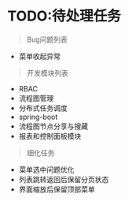 # TODO:待处理任务

> Bug问题列表

- 菜单收起异常

> 开发模块列表

- RBAC
- 流程图管理
- 分布式任务调度
- spring-boot
- 流程图节点分享与搜藏
- 报表和控制面板模块

> 细化任务

- 菜单选中问题优化
- 列表跳转返回后保留分页状态
- 界面缩放后保留顶部菜单